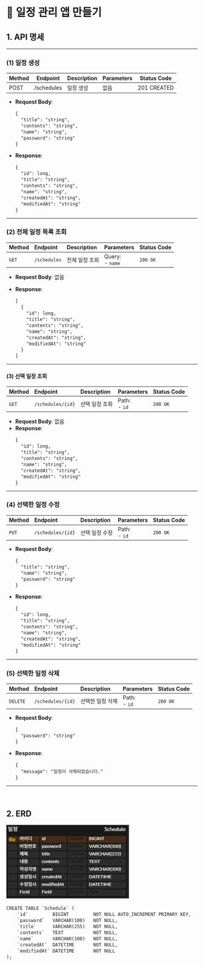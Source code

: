 # 📅 일정 관리 앱 만들기

## 1. API 명세

---

### (1) 일정 생성

| Method | Endpoint   | Description | Parameters | Status Code |
|--------|------------|-------------|------------|-------------|
| POST   | /schedules | 일정 생성       | 없음         | 201 CREATED |

- **Request Body**:
  ```
  {
    "title": "string",
    "contents": "string",
    "name": "string",
    "password": "string"
  }
  ```

- **Response**:
  ```
  {
    "id": long,
    "title": "string",
    "contents": "string",
    "name": "string",
    "createdAt": "string",
    "modifiedAt": "string"
  }
  ```

---

### (2) 전체 일정 목록 조회

| Method | Endpoint     | Description | Parameters         | Status Code |
|:-------|:-------------|:------------|:-------------------|:------------|
| `GET`  | `/schedules` | 전체 일정 조회    | Query:<br/>- `name` | `200 OK`    |

- **Request Body**: 없음

- **Response**:
  ```
  [
    {
      "id": long,
      "title": "string",
      "contents": "string",
      "name": "string",
      "createdAt": "string",
      "modifiedAt": "string"
    }
  ]
  ```

---

#### (3) 선택 일정 조회

| Method | Endpoint          | Description | Parameters        | Status Code |
|:-------|:------------------|:------------|:------------------|:------------|
| `GET`  | `/schedules/{id}` | 선택 일정 조회    | Path: <br/>- `id` | `200 OK`    |

- **Request Body**: 없음
- **Response**:
  ```
  {
    "id": long,
    "title": "string",
    "contents": "string",
    "name": "string",
    "createdAt": "string",
    "modifiedAt": "string"
  }
  ```

---

### (4) 선택한 일정 수정

| Method | Endpoint          | Description | Parameters       | Status Code |
|:-------|:------------------|:------------|:-----------------|:------------|
| `PUT`  | `/schedules/{id}` | 선택 일정 수정    | Path:<br/>- `id` | `200 OK`    |

- **Request Body**:
  ```
  {
    "title": "string",
    "name": "string",
    "password": "string"
  }
  ```
- **Response**:
  ```
  {
    "id": long,
    "title": "string",
    "contents": "string",
    "name": "string",
    "createdAt": "string",
    "modifiedAt": "string"
  }
  ```

---

### (5) 선택한 일정 삭제

| Method   | Endpoint          | Description | Parameters       | Status Code |
|:---------|:------------------|:------------|:-----------------|:------------|
| `DELETE` | `/schedules/{id}` | 선택한 일정 삭제   | Path:<br/>- `id` | `200 OK`    |

- **Request Body**:
  ```
  {
    "password": "string"
  }
  ```
- **Response**:
  ```
  {
    "message": "일정이 삭제되었습니다."
  }
  ```

---

<br>

## 2. ERD
![schedules.png](schedules.png)

```
CREATE TABLE `Schedule` (
    `id`         BIGINT         NOT NULL AUTO_INCREMENT PRIMARY KEY,
    `password`   VARCHAR(100)   NOT NULL,
    `title`      VARCHAR(255)   NOT NULL,
    `contents`   TEXT           NOT NULL,
    `name`       VARCHAR(100)   NOT NULL,
    `createdAt`  DATETIME       NOT NULL,
    `modifiedAt` DATETIME       NOT NULL
);
```